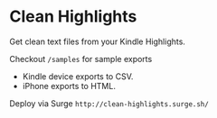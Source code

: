 # Clean Highlights

Get clean text files from your Kindle Highlights.

Checkout `/samples` for sample exports

* Kindle device exports to CSV.
* iPhone exports to HTML.

Deploy via Surge `http://clean-highlights.surge.sh/`